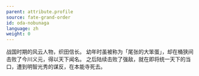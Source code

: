 ```yaml
---
parent: attribute.profile
source: fate-grand-order
id: oda-nobunaga
language: zh
weight: 0
---
```


战国时期的风云人物，织田信长。
幼年时虽被称为「尾张的大笨蛋」，却在桶狭间击败了今川义元，得以天下闻名。
之后陆续击败了强敌，就在即将统一天下的当口，遭到明智光秀的谋反，在本能寺死去。

